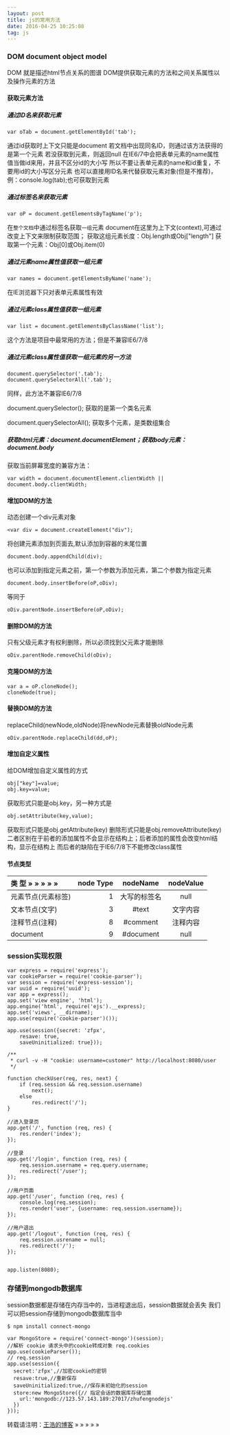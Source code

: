 ```yaml
---
layout: post
title: js的常用方法
date: 2016-04-25 10:25:08 
tag: js
---
```


### DOM document object model
 
DOM 就是描述html节点关系的图谱
DOM提供获取元素的方法和之间关系属性以及操作元素的方法

#### 获取元素方法

##### 通过ID名来获取元素

```
var oTab = document.getElementById('tab');
```

通过id获取时上下文只能是document
若文档中出现同名ID，则通过该方法获得的是第一个元素
若没获取到元素，则返回null
在IE6/7中会把表单元素的name属性值当做id来用，并且不区分id的大小写
所以不要让表单元素的name和id重复，不要用id的大小写区分元素
也可以直接用ID名来代替获取元素对象(但是不推荐)，例：console.log(tab);也可获取到元素

##### 通过标签名来获取元素

```
var oP = document.getElementsByTagName('p');
```

在`整个文档`中通过标签名获取`一组`元素
document在这里为上下文(context),可通过改变上下文来限制获取范围；
获取这组元素长度：Obj.length或Obj["length"]
获取第一个元素：Obj[0]或Obj.item(0)

##### 通过元素name属性值获取一组元素

```
var names = document.getElementsByName('name');
```
在IE浏览器下只对表单元素属性有效

##### 通过元素class属性值获取一组元素

```
var list = document.getElementsByClassName('list');
```

这个方法是项目中最常用的方法；但是不兼容IE6/7/8

##### 通过元素class属性值获取一组元素的另一方法

```
document.querySelector('.tab');
document.querySelectorAll('.tab');

```

同样，此方法不兼容IE6/7/8

document.querySelector(); 获取的是第一个类名元素

document.querySelectorAll(); 获取多个元素，是类数组集合

##### 获取html元素：document.documentElement；获取body元素：document.body

获取当前屏幕宽度的兼容方法：

```
var width = document.documentElement.clientWidth || document.body.clientWidth;
```

#### 增加DOM的方法

动态创建一个div元素对象
```
<var div = document.createElement("div");
```

将创建元素添加到页面去,默认添加到容器的末尾位置
```
document.body.appendChild(div);

```

也可以添加到指定元素之前，第一个参数为添加元素，第二个参数为指定元素
```
document.body.insertBefore(oP,oDiv);
```

等同于
```
oDiv.parentNode.insertBefore(oP,oDiv);
```

#### 删除DOM的方法

只有父级元素才有权利删除，所以必须找到父元素才能删除
```
oDiv.parentNode.removeChild(oDiv);
```

#### 克隆DOM的方法
```
var a = oP.cloneNode();
cloneNode(true);
```

#### 替换DOM的方法

replaceChild(newNode,oldNode)将newNode元素替换oldNode元素
```
oDiv.parentNode.replaceChild(dd,oP);
```

#### 增加自定义属性

给DOM增加自定义属性的方式
```
obj["key"]=value;
obj.key=value;
```
获取形式只能是obj.key，另一种方式是
```
obj.setAttribute(key,value);
```   

获取形式只能是obj.getAttribute(key)
删除形式只能是obj.removeAttribute(key)
二者区别在于前者的添加属性不会显示在结构上；后者添加的属性会改变html结构，显示在结构上
而后者的缺陷在于IE6/7/8下不能修改class属性

#### 节点类型

|类 型 » » » » »|node Type|	nodeName|	nodeValue|
| :-------- | --------:| :------: |:------: | 
|元素节点(元素标签)|	1|	大写的标签名|	null| 
| 文本节点(文字) |	3|	#text|	文字内容| 
|注释节点(注释) |	8|	#comment|	注释内容|
|document|	 9|	#document|	null| 

### session实现权限


```$xslt
var express = require('express');
var cookieParser = require('cookie-parser');
var session = require('express-session');
var uuid = require('uuid');
var app = express();
app.set('view engine', 'html');
app.engine('html', require('ejs').__express);
app.set('views', __dirname);
app.use(require('cookie-parser')());

app.use(session({secret: 'zfpx',
    resave: true,
    saveUninitialized: true}));

/**
 * curl -v -H "cookie: username=customer" http://localhost:8080/user
 */

function checkUser(req, res, next) {
    if (req.session && req.session.username)
        next();
    else
        res.redirect('/');
}

//进入登录页
app.get('/', function (req, res) {
    res.render('index');
});

//登录
app.get('/login', function (req, res) {
    req.session.username = req.query.username;
    res.redirect('/user');
});

//用户页面
app.get('/user', function (req, res) {
    console.log(req.session);
    res.render('user', {username: req.session.username});
});

//用户退出
app.get('/logout', function (req, res) {
    req.session.usrename = null;
    res.redirect('/');
});


app.listen(8080);
```
### 存储到mongodb数据库

session数据都是存储在内存当中的，当进程退出后，session数据就会丢失 我们可以把session存储到mongodb数据库当中
```
$ npm install connect-mongo
```
```$xslt
var MongoStore = require('connect-mongo')(session);
//解析 cookie 请求头中的cookie转成对象 req.cookies
app.use(cookieParser());
// req.session
app.use(session({
  secret:'zfpx',//加密cookie的密钥
  resave:true,//重新保存
  saveUninitialized:true,//保存未初始化的session
  store:new MongoStore({// 指定会话的数据库存储位置
    url:'mongodb://123.57.143.189:27017/zhufengnodejs'
  })
}));
```


      


转载请注明：[王浩的博客](http:wanghaoweb.github.io) » » » » » 
